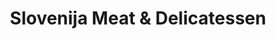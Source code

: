 ---
title: "Slovenija Meat & Delicatessen"
url: /toronto/slovenija-meat-und-delicatessen/
shop: Metzgerei
---